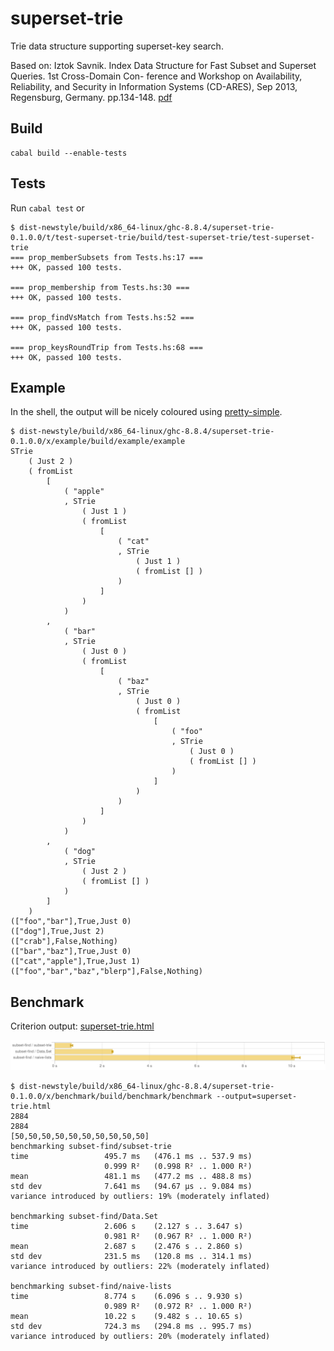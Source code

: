 # superset-trie

Trie data structure supporting superset-key search.

Based on: Iztok Savnik. Index Data Structure for Fast Subset and Superset Queries. 1st Cross-Domain Con-
ference and Workshop on Availability, Reliability, and Security in Information Systems (CD-ARES),
Sep 2013, Regensburg, Germany. pp.134-148. [pdf](978-3-642-40511-2_10_Chapter.pdf)

## Build

    cabal build --enable-tests

## Tests

Run ``cabal test`` or

    $ dist-newstyle/build/x86_64-linux/ghc-8.8.4/superset-trie-0.1.0.0/t/test-superset-trie/build/test-superset-trie/test-superset-trie
    === prop_memberSubsets from Tests.hs:17 ===
    +++ OK, passed 100 tests.

    === prop_membership from Tests.hs:30 ===
    +++ OK, passed 100 tests.

    === prop_findVsMatch from Tests.hs:52 ===
    +++ OK, passed 100 tests.

    === prop_keysRoundTrip from Tests.hs:68 ===
    +++ OK, passed 100 tests.

## Example

In the shell, the output will be nicely coloured using [pretty-simple](https://hackage.haskell.org/package/pretty-simple).

    $ dist-newstyle/build/x86_64-linux/ghc-8.8.4/superset-trie-0.1.0.0/x/example/build/example/example
    STrie
        ( Just 2 )
        ( fromList
            [
                ( "apple"
                , STrie
                    ( Just 1 )
                    ( fromList
                        [
                            ( "cat"
                            , STrie
                                ( Just 1 )
                                ( fromList [] )
                            )
                        ]
                    )
                )
            ,
                ( "bar"
                , STrie
                    ( Just 0 )
                    ( fromList
                        [
                            ( "baz"
                            , STrie
                                ( Just 0 )
                                ( fromList
                                    [
                                        ( "foo"
                                        , STrie
                                            ( Just 0 )
                                            ( fromList [] )
                                        )
                                    ]
                                )
                            )
                        ]
                    )
                )
            ,
                ( "dog"
                , STrie
                    ( Just 2 )
                    ( fromList [] )
                )
            ]
        )
    (["foo","bar"],True,Just 0)
    (["dog"],True,Just 2)
    (["crab"],False,Nothing)
    (["bar","baz"],True,Just 0)
    (["cat","apple"],True,Just 1)
    (["foo","bar","baz","blerp"],False,Nothing)


## Benchmark

Criterion output: [superset-trie.html](superset-trie.html)

![subset-trie criterion benchmarks](subset-trie-benchmarks.png)

    $ dist-newstyle/build/x86_64-linux/ghc-8.8.4/superset-trie-0.1.0.0/x/benchmark/build/benchmark/benchmark --output=superset-trie.html
    2884
    2884
    [50,50,50,50,50,50,50,50,50,50]
    benchmarking subset-find/subset-trie
    time                 495.7 ms   (476.1 ms .. 537.9 ms)
                         0.999 R²   (0.998 R² .. 1.000 R²)
    mean                 481.1 ms   (477.2 ms .. 488.8 ms)
    std dev              7.641 ms   (94.67 μs .. 9.084 ms)
    variance introduced by outliers: 19% (moderately inflated)

    benchmarking subset-find/Data.Set
    time                 2.606 s    (2.127 s .. 3.647 s)
                         0.981 R²   (0.967 R² .. 1.000 R²)
    mean                 2.687 s    (2.476 s .. 2.860 s)
    std dev              231.5 ms   (120.8 ms .. 314.1 ms)
    variance introduced by outliers: 22% (moderately inflated)

    benchmarking subset-find/naive-lists
    time                 8.774 s    (6.096 s .. 9.930 s)
                         0.989 R²   (0.972 R² .. 1.000 R²)
    mean                 10.22 s    (9.482 s .. 10.65 s)
    std dev              724.3 ms   (294.8 ms .. 995.7 ms)
    variance introduced by outliers: 20% (moderately inflated)
